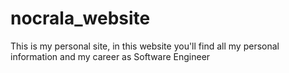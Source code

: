 # nocrala_website
This is my personal site, in this website you'll find all my personal information and my career as Software Engineer
